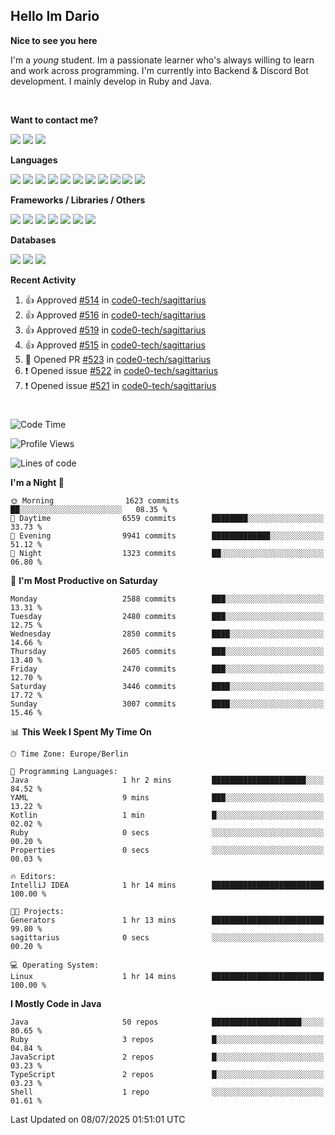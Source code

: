<h2>Hello Im Dario</h2>

**Nice to see you here**

I'm a *young* student. Im a passionate learner who's always willing to learn and work across
programming. I'm currently into Backend & Discord Bot development. I mainly develop in Ruby and Java.

<br/>

**Want to contact me?**

<a href="https://github.com/knerio"><img src="https://img.shields.io/badge/-Github-blue?style=for-the-badge&logo=github&logoColor=white"/></a> <a href="https://discord.com/users/639416958923702292"><img src="https://img.shields.io/badge/-knerio-blue?style=for-the-badge&logo=discord&logoColor=white"/></a> <a href="https://twitch.tv/dopalos_"><img src="https://img.shields.io/badge/-twitch-blue?style=for-the-badge&logo=twitch&logoColor=white"/></a>

**Languages**

<img src="https://img.shields.io/badge/-Java-blue?style=for-the-badge&logo=java&logoColor=white"/> <img src="https://img.shields.io/badge/-Ruby-blue?style=for-the-badge&logo=Ruby&logoColor=white"/> <img src="https://img.shields.io/badge/-Git-blue?style=for-the-badge&logo=Git&logoColor=white"/> <img src="https://img.shields.io/badge/-HTML-blue?style=for-the-badge&logo=html5&logoColor=white"/> <img src="https://img.shields.io/badge/-CSS-blue?style=for-the-badge&logo=CSS3&logoColor=white"/> <img src="https://img.shields.io/badge/-Javascript-blue?style=for-the-badge&logo=javascript&logoColor=white"/> <img src="https://img.shields.io/badge/-Typescript-blue?style=for-the-badge&logo=TypeScript&logoColor=white"/> <img src="https://img.shields.io/badge/-Kotlin-blue?style=for-the-badge&logo=kotlin&logoColor=white"/> <img src="https://img.shields.io/badge/-SQL-blue?style=for-the-badge&logo=MYSQL&logoColor=white"/> <img src="https://img.shields.io/badge/-Markdown-blue?style=for-the-badge&logo=Markdown&logoColor=white"/> <img src="https://img.shields.io/badge/-JSON-blue?style=for-the-badge&logo=JSON&logoColor=white"/>
<br/>

 **Frameworks / Libraries / Others**

<img src="https://img.shields.io/badge/-Ruby_On_Rails-blue?style=for-the-badge&logo=ruby-on-rails&logoColor=white"/> <img src="https://img.shields.io/badge/-JDA-blue?style=for-the-badge&logo=JDA&logoColor=white"/> <img src="https://img.shields.io/badge/-Bootstrap-blue?style=for-the-badge&logo=Bootstrap&logoColor=white"/> <img src="https://img.shields.io/badge/-Node.JS-blue?style=for-the-badge&logo=node.js&logoColor=white"/> <img src="https://img.shields.io/badge/-React-blue?style=for-the-badge&logo=React&logoColor=white"/> <img src="https://img.shields.io/badge/-Express-blue?style=for-the-badge&logo=Express&logoColor=white"/> <img src="https://img.shields.io/badge/-Next.Js-blue?style=for-the-badge&logo=Next.Js&logoColor=white"/>

**Databases**

<img src="https://img.shields.io/badge/-MongoDB-blue?style=for-the-badge&logo=mongodb&logoColor=white"/> <img src="https://img.shields.io/badge/-MariaDB-blue?style=for-the-badge&logo=MariaDB&logoColor=white"/>
<img src="https://img.shields.io/badge/-PostgreSQL-blue?style=for-the-badge&logo=PostgreSQl&logoColor=white"/>

**Recent Activity**

<!--RECENT_ACTIVITY:start-->
1. 👍 Approved [#514](https://github.com/code0-tech/sagittarius/pull/514#pullrequestreview-2955222945) in [code0-tech/sagittarius](https://github.com/code0-tech/sagittarius)<br>
2. 👍 Approved [#516](https://github.com/code0-tech/sagittarius/pull/516#pullrequestreview-2955220612) in [code0-tech/sagittarius](https://github.com/code0-tech/sagittarius)<br>
3. 👍 Approved [#519](https://github.com/code0-tech/sagittarius/pull/519#pullrequestreview-2955211837) in [code0-tech/sagittarius](https://github.com/code0-tech/sagittarius)<br>
4. 👍 Approved [#515](https://github.com/code0-tech/sagittarius/pull/515#pullrequestreview-2955202991) in [code0-tech/sagittarius](https://github.com/code0-tech/sagittarius)<br>
5. 💪 Opened PR [#523](https://github.com/code0-tech/sagittarius/pull/523) in [code0-tech/sagittarius](https://github.com/code0-tech/sagittarius)<br>
6. ❗️ Opened issue [#522](https://github.com/code0-tech/sagittarius/issues/522) in [code0-tech/sagittarius](https://github.com/code0-tech/sagittarius)<br>
7. ❗️ Opened issue [#521](https://github.com/code0-tech/sagittarius/issues/521) in [code0-tech/sagittarius](https://github.com/code0-tech/sagittarius)<br>
<!--RECENT_ACTIVITY:end-->
 
#

<!--START_SECTION:waka-->
![Code Time](http://img.shields.io/badge/Code%20Time-1%2C253%20hrs%2057%20mins-blue)

![Profile Views](http://img.shields.io/badge/Profile%20Views-19-blue)

![Lines of code](https://img.shields.io/badge/From%20Hello%20World%20I%27ve%20Written-1.3%20million%20lines%20of%20code-blue)

**I'm a Night 🦉** 

```text
🌞 Morning                1623 commits        ██░░░░░░░░░░░░░░░░░░░░░░░   08.35 % 
🌆 Daytime                6559 commits        ████████░░░░░░░░░░░░░░░░░   33.73 % 
🌃 Evening                9941 commits        █████████████░░░░░░░░░░░░   51.12 % 
🌙 Night                  1323 commits        ██░░░░░░░░░░░░░░░░░░░░░░░   06.80 % 
```
📅 **I'm Most Productive on Saturday** 

```text
Monday                   2588 commits        ███░░░░░░░░░░░░░░░░░░░░░░   13.31 % 
Tuesday                  2480 commits        ███░░░░░░░░░░░░░░░░░░░░░░   12.75 % 
Wednesday                2850 commits        ████░░░░░░░░░░░░░░░░░░░░░   14.66 % 
Thursday                 2605 commits        ███░░░░░░░░░░░░░░░░░░░░░░   13.40 % 
Friday                   2470 commits        ███░░░░░░░░░░░░░░░░░░░░░░   12.70 % 
Saturday                 3446 commits        ████░░░░░░░░░░░░░░░░░░░░░   17.72 % 
Sunday                   3007 commits        ████░░░░░░░░░░░░░░░░░░░░░   15.46 % 
```


📊 **This Week I Spent My Time On** 

```text
🕑︎ Time Zone: Europe/Berlin

💬 Programming Languages: 
Java                     1 hr 2 mins         █████████████████████░░░░   84.52 % 
YAML                     9 mins              ███░░░░░░░░░░░░░░░░░░░░░░   13.22 % 
Kotlin                   1 min               █░░░░░░░░░░░░░░░░░░░░░░░░   02.02 % 
Ruby                     0 secs              ░░░░░░░░░░░░░░░░░░░░░░░░░   00.20 % 
Properties               0 secs              ░░░░░░░░░░░░░░░░░░░░░░░░░   00.03 % 

🔥 Editors: 
IntelliJ IDEA            1 hr 14 mins        █████████████████████████   100.00 % 

🐱‍💻 Projects: 
Generators               1 hr 13 mins        █████████████████████████   99.80 % 
sagittarius              0 secs              ░░░░░░░░░░░░░░░░░░░░░░░░░   00.20 % 

💻 Operating System: 
Linux                    1 hr 14 mins        █████████████████████████   100.00 % 
```

**I Mostly Code in Java** 

```text
Java                     50 repos            ████████████████████░░░░░   80.65 % 
Ruby                     3 repos             █░░░░░░░░░░░░░░░░░░░░░░░░   04.84 % 
JavaScript               2 repos             █░░░░░░░░░░░░░░░░░░░░░░░░   03.23 % 
TypeScript               2 repos             █░░░░░░░░░░░░░░░░░░░░░░░░   03.23 % 
Shell                    1 repo              ░░░░░░░░░░░░░░░░░░░░░░░░░   01.61 % 
```




 Last Updated on 08/07/2025 01:51:01 UTC
<!--END_SECTION:waka-->

